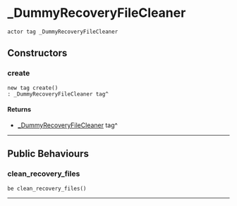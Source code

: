 # _DummyRecoveryFileCleaner

```pony
actor tag _DummyRecoveryFileCleaner
```

## Constructors

### create

```pony
new tag create()
: _DummyRecoveryFileCleaner tag^
```

#### Returns

* [_DummyRecoveryFileCleaner](wallaroo-core-topology-_DummyRecoveryFileCleaner) tag^

---

## Public Behaviours

### clean_recovery_files

```pony
be clean_recovery_files()
```

---

